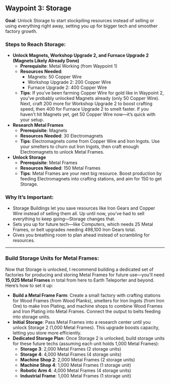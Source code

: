 ## Waypoint 3: Storage
**Goal**: Unlock Storage to start stockpiling resources instead of selling or using everything right away, setting you up for bigger tech and smoother factory growth.

### Steps to Reach Storage:
- **Unlock Magnets, Workshop Upgrade 2, and Furnace Upgrade 2 (Magnets Likely Already Done)**  
  - **Prerequisite**: Metal Working (from Waypoint 1)  
  - **Resources Needed**:  
    - Magnets: 50 Copper Wire  
    - Workshop Upgrade 2: 200 Copper Wire  
    - Furnace Upgrade 2: 400 Copper Wire  
  - **Tips**: If you’ve been farming Copper Wire for gold like in Waypoint 2, you’ve probably unlocked Magnets already (only 50 Copper Wire). Next, craft 200 more for Workshop Upgrade 2 to boost crafting speed, then 400 for Furnace Upgrade 2 to smelt faster. If you haven’t hit Magnets yet, get 50 Copper Wire now—it’s quick with your setup.
- **Research Metal Frames**  
  - **Prerequisite**: Magnets  
  - **Resources Needed**: 30 Electromagnets  
  - **Tips**: Electromagnets come from Copper Wire and Iron Ingots. Use your smelters to churn out Iron Ingots, then craft enough Electromagnets to unlock Metal Frames.
- **Unlock Storage**  
  - **Prerequisite**: Metal Frames  
  - **Resources Needed**: 150 Metal Frames  
  - **Tips**: Metal Frames are your next big resource. Boost production by feeding Electromagnets into crafting stations, and aim for 150 to get Storage.

### Why It’s Important:
- Storage Buildings let you save resources like Iron Gears and Copper Wire instead of selling them all. Up until now, you’ve had to sell everything to keep going—Storage changes that.
- Sets you up for future tech—like Computers, which needs 25 Metal Frames, or belt upgrades needing 498,100 Iron Gears total.
- Gives you breathing room to plan ahead instead of scrambling for resources.
---

### Build Storage Units for Metal Frames:
Now that Storage is unlocked, I recommend building a dedicated set of factories for producing and storing Metal Frames for future use—you’ll need **15,025 Metal Frames** in total from here to Earth Teleporter and beyond. Here’s how to set it up:

- **Build a Metal Frame Farm**: Create a small factory with crafting stations for Wood Frames (from Wood Planks), smelters for Iron Ingots (from Iron Ore) to make Iron Plating, and machine shops to combine Wood Frames and Iron Plating into Metal Frames. Connect the output to belts feeding into storage units.
- **Initial Storage**: Pass Metal Frames into a research center until you unlock Storage 2 (1,000 Metal Frames). This upgrade boosts capacity, letting you store more efficiently.
- **Dedicated Storage Plan**: Once Storage 2 is unlocked, build storage units for these future techs (assuming each unit holds 1,000 Metal Frames):  
  - **Storage 3**: 2,000 Metal Frames (2 storage units)  
  - **Storage 4**: 4,000 Metal Frames (4 storage units)  
  - **Machine Shop 2**: 2,000 Metal Frames (2 storage units)  
  - **Machine Shop 4**: 1,000 Metal Frames (1 storage unit)  
  - **Robotic Arm 4**: 4,000 Metal Frames (4 storage units)  
  - **Industrial Frame**: 1,000 Metal Frames (1 storage unit)  
